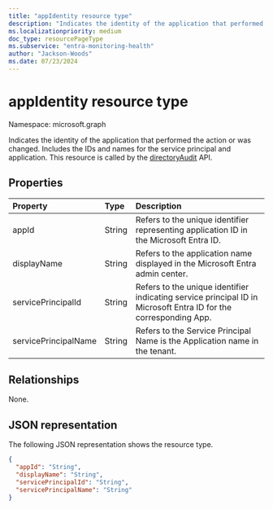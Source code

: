 ```yaml
---
title: "appIdentity resource type"
description: "Indicates the identity of the application that performed the action or was changed. This resource is called by the directoryAudit API."
ms.localizationpriority: medium
doc_type: resourcePageType
ms.subservice: "entra-monitoring-health"
author: "Jackson-Woods"
ms.date: 07/23/2024
---
```


# appIdentity resource type

Namespace: microsoft.graph

Indicates the identity of the application that performed the action or was changed. Includes the IDs and names for the service principal and application. This resource is called by the [directoryAudit](../api/directoryaudit-get.md) API.


## Properties
| Property       | Type    |Description|
|:---------------|:--------|:----------|
|appId|String|Refers to the unique identifier representing application ID in the Microsoft Entra ID.|
|displayName|String|Refers to the application name displayed in the Microsoft Entra admin center.|
|servicePrincipalId|String|Refers to the unique identifier indicating service principal ID in Microsoft Entra ID for the corresponding App.|
|servicePrincipalName|String|Refers to the Service Principal Name is the Application name in the tenant. |

## Relationships

None.

## JSON representation

The following JSON representation shows the resource type.

<!-- {
  "blockType": "resource",
  "optionalProperties": [

  ],
  "@odata.type": "microsoft.graph.appIdentity"
}-->

```json
{
  "appId": "String",
  "displayName": "String",
  "servicePrincipalId": "String",
  "servicePrincipalName": "String"
}

```

<!-- uuid: 8fcb5dbc-d5aa-4681-8e31-b001d5168d79
2015-10-25 14:57:30 UTC -->
<!-- {
  "type": "#page.annotation",
  "description": "appIdentity resource",
  "keywords": "",
  "section": "documentation",
  "tocPath": ""
}-->
